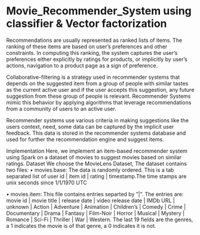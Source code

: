# Movie_Recommender_System using classifier & Vector factorization

Recommendations are usually represented as ranked lists of items. The ranking of these items are based on user’s preferences and other constraints. In computing this ranking, the system captures the user’s preferences either explicitly by ratings for products, or implicitly by user’s actions, navigation to a product page as a sign of preference.

Collaborative-filtering is a strategy used in recommender systems that depends on the suggested item from a group of people with similar tastes as the current active user and if the user accepts this suggestion, any future suggestion from these group of people is relevant. Recommender Systems mimic this behavior by applying algorithms that leverage recommendations from a community of users to an active user. 

Recommender systems use various criteria in making suggestions like the users context, need, some data can be captured by the implicit user feedback. This data is stored in the recommender systems database and used for further the recommendation engine and suggest items.

Implementation
Here, we implement an item-based recommender system using Spark on a dataset of movies to suggest movies based on similar ratings.
Dataset We choose the MovieLens Dataset, The dataset contains two files:
• movies.base: The data is randomly ordered. This is a tab separated list of user id | item id | rating | timestamp.The time stamps are unix seconds since 1/1/1970 UTC

• movies.item: This file contains entries separted by ”|”. The entries are: movie id |
movie title | release date | video release date | IMDb URL | unknown | Action |
Adventure | Animation | Children’s | Comedy | Crime | Documentary | Drama |
Fantasy | Film-Noir | Horror | Musical | Mystery | Romance | Sci-Fi | Thriller |
War | Western. The last 19 fields are the genres, a 1 indicates the movie is of that
genre, a 0 indicates it is not.
